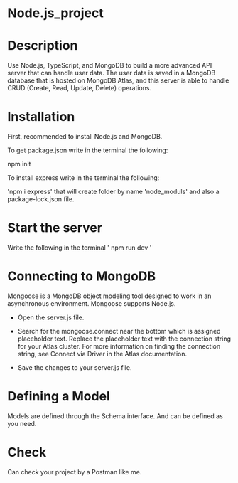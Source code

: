 # Node.js_project
# Description
Use Node.js, TypeScript, and MongoDB to build a more advanced API server that can handle user data. The user data is saved in a MongoDB database that is hosted on MongoDB Atlas, and this server is able to handle CRUD (Create, Read, Update, Delete) operations.

# Installation
First, recommended to install Node.js and MongoDB.		

To get package.json write in the terminal the following:

  npm init
                
To install express write in the terminal the following:	

  'npm i express'
that will create folder by name 'node_moduls' and also a package-lock.json file.


# Start the server
Write the following in the terminal
 ' npm run dev '

            
# Connecting to MongoDB
Mongoose is a MongoDB object modeling tool designed to work in an asynchronous environment. Mongoose supports Node.js. 

-	Open the server.js file.
-	Search for the mongoose.connect near the bottom which is assigned placeholder text. Replace the placeholder text with the connection string for your Atlas cluster. For more information on finding the connection string, see Connect via Driver in the Atlas documentation.

-	Save the changes to your server.js file.
	

# Defining a Model 
Models are defined through the Schema interface. And can be defined as you need.

# Check
Can check your project by a Postman like me.


